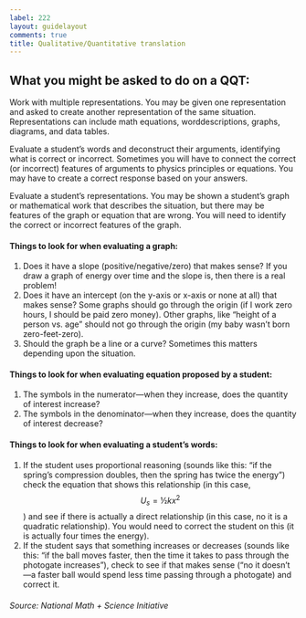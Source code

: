 ```yaml
---
label: 222
layout: guidelayout
comments: true
title: Qualitative/Quantitative translation
---
```

## What you might be asked to do on a QQT:

Work with multiple representations. You may be given one representation and
asked to create another representation of the same situation. Representations can include math equations, worddescriptions, graphs, diagrams, and data tables.

Evaluate a student’s words and deconstruct their arguments, identifying what is correct or incorrect. Sometimes you will have to connect the correct (or incorrect) features of arguments to physics principles or equations. You may have to create a correct response based on your answers.

Evaluate a student’s representations. You may be shown a student’s graph or mathematical work that
describes the situation, but there may be features of the graph or equation that are wrong. You will need to
identify the correct or incorrect features of the graph.

#### Things to look for when evaluating a graph:

1. Does it have a slope (positive/negative/zero) that makes sense? If you draw a graph of energy over time and the slope is, then there is a real problem!
2. Does it have an intercept (on the y-axis or x-axis or none at all) that makes sense? Some graphs should
go through the origin (if I work zero hours, I should be paid zero money). Other graphs, like “height of
a person vs. age” should not go through the origin (my baby wasn’t born zero-feet-zero).
3. Should the graph be a line or a curve? Sometimes this matters depending upon the situation.

#### Things to look for when evaluating equation proposed by a student:
1. The symbols in the numerator—when they increase, does the quantity of interest increase?
2. The symbols in the denominator—when they increase, does the quantity of interest decrease?

#### Things to look for when evaluating a student’s words:
1. If the student uses proportional reasoning (sounds like this: “if the spring’s compression doubles, then
the spring has twice the energy”) check the equation that shows this relationship (in this case, $$ U_s = ½kx^2 $$)
and see if there is actually a direct relationship (in this case, no it is a quadratic relationship). You
would need to correct the student on this (it is actually four times the energy).
2. If the student says that something increases or decreases (sounds like this: “if the ball moves faster, then
the time it takes to pass through the photogate increases”), check to see if that makes sense (“no it
doesn’t—a faster ball would spend less time passing through a photogate) and correct it. 

###### Source: National Math + Science Initiative